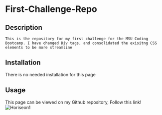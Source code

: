 # First-Challenge-Repo

## Description
    This is the repository for my first challenge for the MSU Coding Bootcamp. I have changed Div tags, and consolidated the exisitng CSS elements to be more streamline

## Installation
There is no needed installation for this page

## Usage
This page can be viewed on my Github repository, Follow this link!
![Horiseon1]()
